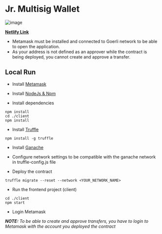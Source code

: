 # Jr. Multisig Wallet

![image](https://user-images.githubusercontent.com/6010645/171263808-95ddbc11-2ce4-44bc-ae90-4af187a11755.png)

[**Netlify Link**](https://emark-multisig-wallet.netlify.app/)

- Metamask must be installed and connected to Goerli network to be able to open the application.
- As your address is not defined as an approver while the contract is being deployed, you cannot create and approve a transfer.

## Local Run

- Install [Metamask](https://metamask.io/download/)

- Install [NodeJs & Npm](https://nodejs.org/en/download/)

- Install dependencies

```
npm install
cd ./client
npm install
```

- Install [Truffle](https://trufflesuite.com/tutorial/) 

```
npm install -g truffle
```

- Install [Ganache](https://trufflesuite.com/ganache/)

- Configure network settings to be compatible with the ganache network in truffle-config.js file

- Deploy the  contract 

```
truffle migrate --reset --network <YOUR_NETWORK_NAME>
```

- Run the frontend project (client)

```
cd ./client
npm start
```

- Login Metamask

***NOTE:*** *To be able to create and approve transfers, you have to login to Metamask with the account you deployed the contract*

